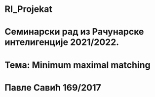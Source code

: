 # RI_Projekat

# Семинарски рад из Рачунарске интелигенције 2021/2022.

# Тема: Minimum maximal matching

# Павле Савић 169/2017
